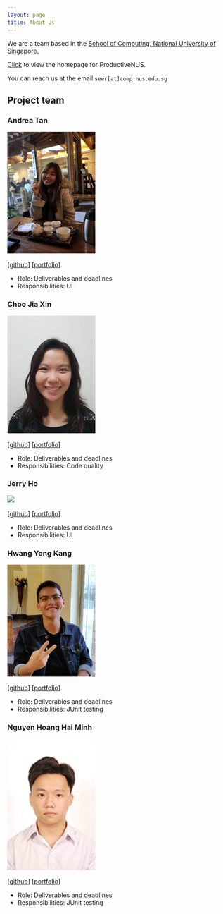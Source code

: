 ```yaml
---
layout: page
title: About Us
---
```


We are a team based in the [School of Computing, National University of Singapore](http://www.comp.nus.edu.sg).

[Click](https://ay2021s1-cs2103t-f11-3.github.io/tp/) to view the homepage for ProductiveNUS.

You can reach us at the email `seer[at]comp.nus.edu.sg`

## Project team

### Andrea Tan

<img src="images/andreatanky.png" width="200px">

[[github](https://github.com/andreatanky)]
[[portfolio](team/andreatanky.md)]

* Role: Deliverables and deadlines
* Responsibilities: UI 
     

### Choo Jia Xin

<img src="images/choojiaxin.png" width="200px">

[[github](http://github.com/ChooJiaXin)]
[[portfolio](team/choojiaxin.md)]

* Role: Deliverables and deadlines
* Responsibilities: Code quality

### Jerry Ho

<img src="images/printinghelloworld.png" width="200px">

[[github](http://github.com/printinghelloworld)] [[portfolio](team/printinghelloworld.md)]

* Role: Deliverables and deadlines
* Responsibilities: UI

### Hwang Yong Kang

<img src="images/hyngkng.png" width="200px">

[[github](http://github.com/hyngkng)]
[[portfolio](team/hyngkng.md)]

* Role: Deliverables and deadlines
* Responsibilities: JUnit testing

### Nguyen Hoang Hai Minh

<img src="images/minhhhnguyen2000.png" width="200px">

[[github](http://github.com/minhhhnguyen2000)]
[[portfolio](team/minhhhnguyen2000.md)]

* Role: Deliverables and deadlines
* Responsibilities: JUnit testing
